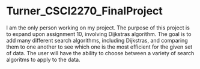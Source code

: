 # Turner_CSCI2270_FinalProject
I am the only person working on my project.
The purpose of this project is to expand upon assignment 10, involving Dijkstras algorithm. The goal is to add many different search algorithms, including Dijkstras, and comparing them to one another to see which one is the most efficient for the given set of data. The user will have the ability to choose between a variety of search algoritms to apply to the data.